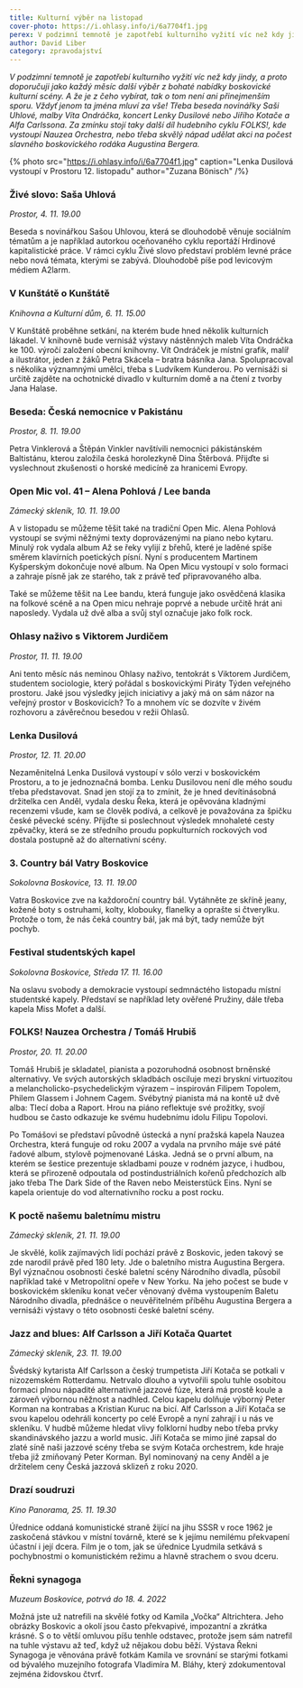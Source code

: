 ```yaml
---
title: Kulturní výběr na listopad
cover-photo: https://i.ohlasy.info/i/6a7704f1.jpg
perex: V podzimní temnotě je zapotřebí kulturního vyžití víc než kdy jindy, a proto doporučuji jako každý měsíc další výběr z bohaté nabídky boskovické kulturní scény.
author: David Liber
category: zpravodajství
---
```


*V podzimní temnotě je zapotřebí kulturního vyžití víc než kdy jindy, a proto doporučuji jako každý měsíc další výběr z bohaté nabídky boskovické kulturní scény. A že je z čeho vybírat, tak o tom není ani přinejmenším sporu. Vždyť jenom ta jména mluví za vše! Třeba beseda novinářky Saši Uhlové, malby Víta Ondráčka, koncert Lenky Dusilové nebo Jiřího Kotače a Alfa Carlssona. Za zmínku stojí taky další díl hudebního cyklu FOLKS!, kde vystoupí Nauzea Orchestra, nebo třeba skvělý nápad udělat akci na počest slavného boskovického rodáka Augustina Bergera.*

{% photo src="https://i.ohlasy.info/i/6a7704f1.jpg" caption="Lenka Dusilová vystoupí v Prostoru 12. listopadu" author="Zuzana Bönisch" /%}

### Živé slovo: Saša Uhlová

*Prostor, 4. 11. 19.00*

Beseda s novinářkou Sašou Uhlovou, která se dlouhodobě věnuje sociálním tématům a je například autorkou oceňovaného cyklu reportáží Hrdinové kapitalistické práce. V rámci cyklu Živé slovo představí problém levné práce nebo nová témata, kterými se zabývá. Dlouhodobě píše pod levicovým médiem A2larm.

### V Kunštátě o Kunštátě

*Knihovna a Kulturní dům, 6. 11. 15.00*

V Kunštátě proběhne setkání, na kterém bude hned několik kulturních lákadel. V knihovně bude vernisáž výstavy nástěnných maleb Víta Ondráčka ke 100. výročí založení obecní knihovny. Vít Ondráček je místní grafik, malíř a ilustrátor, jeden z žáků Petra Skácela – bratra básníka Jana. Spolupracoval s několika významnými umělci, třeba s Ludvíkem Kunderou. Po vernisáži si určitě zajděte na ochotnické divadlo v kulturním domě a na čtení z tvorby Jana Halase. 

### Beseda: Česká nemocnice v Pakistánu

*Prostor, 8. 11. 19.00*

Petra Vinklerová a Štěpán Vinkler navštívili nemocnici pákistánském Baltistánu, kterou založila česká horolezkyně Dina Štěrbová. Přijďte si vyslechnout zkušenosti o horské medicíně za hranicemi Evropy. 

### Open Mic vol. 41 – Alena Pohlová / Lee banda

*Zámecký skleník, 10. 11. 19.00*

A v listopadu se můžeme těšit také na tradiční Open Mic. Alena Pohlová vystoupí se svými něžnými texty doprovázenými na piano nebo kytaru. Minulý rok vydala album Až se řeky vylijí z břehů, které je laděné spíše směrem klavírních poetických písní. Nyní s producentem Martinem Kyšperským dokončuje nové album. Na Open Micu vystoupí v solo formaci a zahraje písně jak ze starého, tak z právě teď připravovaného alba.

Také se můžeme těšit na Lee bandu, která funguje jako osvědčená klasika na folkové scéně a na Open micu nehraje poprvé a nebude určitě hrát ani naposledy. Vydala už dvě alba a svůj styl označuje jako folk rock. 

### Ohlasy naživo s Viktorem Jurdičem

*Prostor, 11. 11. 19.00*

Ani tento měsíc nás neminou Ohlasy naživo, tentokrát s Viktorem Jurdičem, studentem sociologie, který pořádal s boskovickými Piráty Týden veřejného prostoru. Jaké jsou výsledky jejich iniciativy a jaký má on sám názor na veřejný prostor v Boskovicích? To a mnohem víc se dozvíte v živém rozhovoru a závěrečnou besedou v režii Ohlasů.

### Lenka Dusilová

*Prostor, 12. 11. 20.00*

Nezaměnitelná Lenka Dusilová vystoupí v sólo verzi v boskovickém Prostoru, a to je jednoznačná bomba. Lenku Dusilovou není dle mého soudu třeba představovat. Snad jen stojí za to zmínit, že je hned devítinásobná držitelka cen Anděl, vydala desku Řeka, která je opěvována kladnými recenzemi všude, kam se člověk podívá, a celkově je považována za špičku české pěvecké scény. Přijďte si poslechnout výsledek mnohaleté cesty zpěvačky, která se ze středního proudu popkulturních rockových vod dostala postupně až do alternativní scény.

### 3\. Country bál Vatry Boskovice

*Sokolovna Boskovice, 13. 11. 19.00*

Vatra Boskovice zve na každoroční country bál. Vytáhněte ze skříně jeany, kožené boty s ostruhami, kolty, klobouky, flanelky a oprašte si čtverylku. Protože o tom, že nás čeká country bál, jak má být, tady nemůže být pochyb.

### Festival studentských kapel

*Sokolovna Boskovice, Středa 17. 11. 16.00*

Na oslavu svobody a demokracie vystoupí sedmnáctého listopadu místní studentské kapely. Představí se například lety ověřené Pružiny, dále třeba kapela Miss Mofet a další.

### FOLKS! Nauzea Orchestra / Tomáš Hrubiš

*Prostor, 20. 11. 20.00*

Tomáš Hrubiš je skladatel, pianista a pozoruhodná osobnost brněnské alternativy. Ve svých autorských skladbách osciluje mezi bryskní virtuozitou a melancholicko-psychedelickým výrazem – inspirován Filipem Topolem, Philem Glassem i Johnem Cagem. Svébytný pianista má na kontě už dvě alba: Tlecí doba a Raport. Hrou na piáno reflektuje své prožitky, svojí hudbou se často odkazuje ke svému hudebnímu idolu Filipu Topolovi. 

Po Tomášovi se představí původně ústecká a nyní pražská kapela Nauzea Orchestra, která funguje od roku 2007 a vydala na prvního máje své páté řadové album, stylově pojmenované Láska. Jedná se o první album, na kterém se šestice prezentuje skladbami pouze v rodném jazyce, i hudbou, která se přirozeně odpoutala od postindustriálních kořenů předchozích alb jako třeba The Dark Side of the Raven nebo Meisterstück Eins. Nyní se kapela orientuje do vod alternativního rocku a post rocku.

### K poctě našemu baletnímu mistru

*Zámecký skleník, 21. 11. 19.00*

Je skvělé, kolik zajímavých lidí pochází právě z Boskovic, jeden takový se zde narodil právě před 180 lety. Jde o baletního mistra Augustina Bergera. Byl význačnou osobnosti české baletní scény Národního divadla, působil například také v Metropolitní opeře v New Yorku. Na jeho počest se bude v boskovickém skleníku konat večer věnovaný dvěma vystoupením Baletu Národního divadla, přednášce o neuvěřitelném příběhu Augustina Bergera a vernisáži výstavy o této osobnosti české baletní scény.

### Jazz and blues: Alf Carlsson a Jiří Kotača Quartet

*Zámecký skleník, 23. 11. 19.00*

Švédský kytarista Alf Carlsson a český trumpetista Jiří Kotača se potkali v nizozemském Rotterdamu. Netrvalo dlouho a vytvořili spolu tuhle osobitou formaci plnou nápadité alternativně jazzové fúze, která má prostě koule a zároveň výbornou něžnost a nadhled. Celou kapelu dolňuje výborný Peter Korman na kontrabas a Kristian Kuruc na bicí. Alf Carlsson a Jiří Kotača se svou kapelou odehráli koncerty po celé Evropě a nyní zahrají i u nás ve skleníku. V hudbě můžeme hledat vlivy folklorní hudby nebo třeba prvky skandinávského jazzu a world music. Jiří Kotača se mimo jiné zapsal do zlaté síně naši jazzové scény třeba se svým Kotača orchestrem, kde hraje třeba již zmiňovaný Peter Korman. Byl nominovaný na ceny Anděl a je držitelem ceny Česká jazzová sklizeň z roku 2020.

### Drazí soudruzi

*Kino Panorama, 25. 11. 19.30*

Úřednice oddaná komunistické straně žijící na jihu SSSR v roce 1962 je zaskočená stávkou v místní továrně, které se k jejímu nemilému překvapení účastní i její dcera. Film je o tom, jak se úřednice Lyudmila setkává s pochybnostmi o komunistickém režimu a hlavně strachem o svou dceru.

### Řekni synagoga

*Muzeum Boskovice, potrvá do 18. 4. 2022*

Možná jste už natrefili na skvělé fotky od Kamila „Vočka“ Altrichtera. Jeho obrázky Boskovic a okolí jsou často překvapivé, impozantní a zkrátka krásné. S o to větší omluvou píšu tenhle odstavec, protože jsem sám natrefil na tuhle výstavu až teď, když už nějakou dobu běží. Výstava Řekni Synagoga je věnována právě fotkám Kamila ve srovnání se starými fotkami od bývalého muzejního fotografa Vladimíra M. Bláhy, který zdokumentoval zejména židovskou čtvrť.
